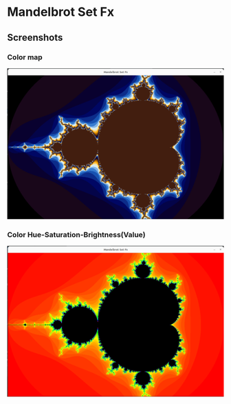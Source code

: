 # Mandelbrot Set Fx

## Screenshots
### Color map
<p align="center">
  <img width="600" height="350" src="./screenshots/color-map.png" />
</p>

### Color Hue-Saturation-Brightness(Value)
<p align="center">
  <img width="600" height="350" src="./screenshots/color-hsb.png" />
</p>